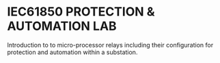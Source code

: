 # IEC61850 PROTECTION & AUTOMATION LAB

Introduction to to micro-processor relays including their configuration for protection and automation within a substation.
